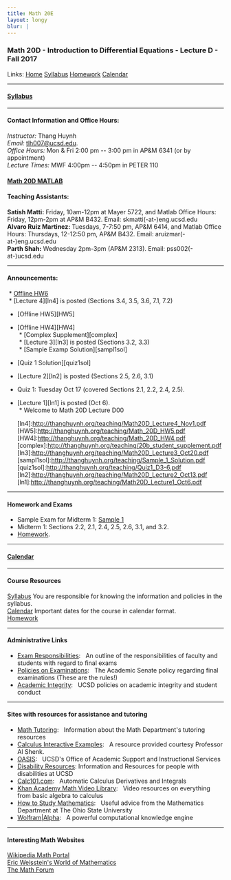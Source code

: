 ```yaml
---
title: Math 20E
layout: longy
blur: |
---
```

### Math 20D - Introduction to Differential Equations - Lecture D - Fall 2017  
  Links: [Home][math20dHome]    [Syllabus][math20dSyl]    [Homework][math20dHW]    [Calendar][math20dCal]
    
   [math20dHome]:http://thanghuynh.org/teaching/math20d_f17.html
   [math20dSyl]:http://thanghuynh.org/teaching/math20d_f17_syllabus.html  
   [math20dHW]:http://thanghuynh.org/teaching/math20d_f17_hw.html  
   [math20dCal]:http://thanghuynh.org/teaching/math20d_f17_cal.html  

---

#### [Syllabus][math20dSyl]

[math20dSyl]:http://thanghuynh.org/teaching/math20d_f17_syllabus.html  

---  

#### Contact Information and Office Hours:  

*Instructor:* Thang Huynh  
*Email:* [tlh007@ucsd.edu][email].    
*Office Hours:* Mon & Fri 2:00 pm -- 3:00 pm in AP&M 6341 (or by appointment)  
*Lecture Times:* MWF 4:00pm -- 4:50pm in PETER 110

[email]: mailto:tlh007@ucsd.edu

#### [Math 20D MATLAB][math20DMatlab]  
 
  [math20DMatlab]:http://www.math.ucsd.edu/~math20d/  

#### Teaching Assistants:  

  **Satish Matti:** Friday, 10am-12pm at Mayer 5722, and Matlab Office Hours: Friday, 12pm-2pm at AP&M B432. Email: skmatti(-at-)eng.ucsd.edu  
  **Alvaro Ruiz Martinez:** Tuesdays, 7-7:50 pm, AP&M 6414, and Matlab Office Hours: Thursdays, 12-12:50 pm, AP&M B432. Email: aruizmar(-at-)eng.ucsd.edu  
  **Parth Shah:** Wednesday 2pm-3pm (AP&M 2313). Email: pss002(-at-)ucsd.edu  



--- 

#### Announcements:  
  
  * [Offline HW6][HW6]  
  * [Lecture 4][ln4] is posted (Sections 3.4, 3.5, 3.6, 7.1, 7.2)  
  * [Offline HW5][HW5]  
  * [Offline HW4][HW4]   
  * [Complex Supplement][complex]     
  * [Lecture 3][ln3] is posted (Sections 3.2, 3.3)   
  * [Sample Examp Solution][sampl1sol]  
  * [Quiz 1 Solution][quiz1sol]  
  * [Lecture 2][ln2] is posted (Sections 2.5, 2.6, 3.1)  
  * Quiz 1: Tuesday Oct 17 (covered Sections 2.1, 2.2, 2.4, 2.5).   
  * [Lecture 1][ln1] is posted (Oct 6).  
  * Welcome to Math 20D Lecture D00  


	[HW6]:http://thanghuynh.org/teaching/Math_20D_HW6.pdf  
[ln4]:http://thanghuynh.org/teaching/Math20D_Lecture4_Nov1.pdf  
[HW5]:http://thanghuynh.org/teaching/Math_20D_HW5.pdf  
[HW4]:http://thanghuynh.org/teaching/Math_20D_HW4.pdf
[complex]:http://thanghuynh.org/teaching/20b_student_supplement.pdf
[ln3]:http://thanghuynh.org/teaching/Math20D_Lecture3_Oct20.pdf
[sampl1sol]:http://thanghuynh.org/teaching/Sample_1_Solution.pdf
[quiz1sol]:http://thanghuynh.org/teaching/Quiz1_D3-6.pdf
[ln2]:http://thanghuynh.org/teaching/Math20D_Lecture2_Oct13.pdf
[ln1]:http://thanghuynh.org/teaching/Math20D_Lecture1_Oct6.pdf  

---

#### Homework and Exams  

  * Sample Exam for Midterm 1:  [Sample 1][sample1] 
  * Midterm 1: Sections 2.2, 2.1, 2.4, 2.5, 2.6, 3.1, and 3.2.  
  * [Homework][math20dHW].
  
  [sample1]:http://thanghuynh.org/teaching/Math20D_Sample_Exam1_B.pdf
  [math20dHW]:http://thanghuynh.org/teaching/math20d_f17_hw.html 

---

#### [Calendar][math20dCal]

[math20dCal]:http://thanghuynh.org/teaching/math20d_f17_cal.html

---  

#### Course Resources  

[Syllabus][math20dSyl] You are responsible for knowing the information and policies in the syllabus.  
[Calendar][math20dCal] Important dates for the course in calendar format.  
[Homework][math20dHW]  

[math20dCal]:http://thanghuynh.org/teaching/math20d_f17_cal.html
[math20dSyl]:http://thanghuynh.org/teaching/math20d_f17_syllabus.html 
[math20dHW]:http://thanghuynh.org/teaching/math20d_f17_hw.html

---  

#### Administrative Links  

<ul>
					<li><a href="http://blink.ucsd.edu/instructors/academic-info/exams/responsibilities.html">Exam Responsibilities</a>: &nbsp; An outline of the responsibilities of faculty and students with regard to final exams</li>
					<li><a href="http://www-senate.ucsd.edu/committees/cep/policychanges/midterm.htm">Policies on Examinations</a>: &nbsp; The Academic Senate policy regarding final examinations (These are the rules!)</li>
					<li><a href="http://students.ucsd.edu/academics/academic-integrity/index.html">Academic Integrity</a>: &nbsp; UCSD policies on academic integrity and student conduct</li>
				</ul>

---

#### Sites with resources for assistance and tutoring  
	
<p>	
				<ul>
					<li><a href="http://www.math.ucsd.edu/resources/tutoring/">Math Tutoring</a>: &nbsp; Information about the Math Department's tutoring resources</li>
					<li><a href="http://www.math.ucsd.edu/~ashenk/">Calculus Interactive Examples</a>: &nbsp; A resource provided courtesy Professor Al Shenk.</li>
					<li><a href="http://oasis.ucsd.edu/">OASIS</a>: &nbsp; UCSD's Office of Academic Support and Instructional Services</li>
					<li><a href="http://disabilities.ucsd.edu/">Disability Resources</a>: Information and Resources for people with disabilities at UCSD</li> 
					<li><a href="http://www.calc101.com/">Calc101.com</a>: &nbsp; Automatic Calculus Derivatives and Integrals</li>
					<li><a href="http://www.khanacademy.org">Khan Academy Math Video Library</a>: &nbsp; Video resources on everything from basic algebra to calculus</li>
					<li><a href="https://math.osu.edu/undergrad/non-majors/resources/study-math-college">How to Study Mathematics</a>: &nbsp; Useful advice from the Mathematics Department at The Ohio State University</li>
					<li><a href="http://www.wolframalpha.com/">Wolfram|Alpha</a>: &nbsp; A powerful computational knowledge engine</li>
				</ul>
</p>

--- 

#### Interesting Math Websites  

  [Wikipedia Math Portal][wiki]  
  [Eric Weisstein's World of Mathematics][EricW]  
  [The Math Forum][mathforum]  

  
  [wiki]:http://en.wikipedia.org/wiki/Portal:Mathematics 
  [EricW]:http://mathworld.wolfram.com/
  [mathforum]:http://mathforum.org
 







